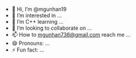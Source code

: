 - 👋 Hi, I’m @mgunhan19
- 👀 I’m interested in ...
- 🌱 I’m C++ learning ...
- 💞️ I’m looking to collaborate on ...
- 📫 How to mgunhan736@gmail.com reach me ...
- 😄 Pronouns: ...
- ⚡ Fun fact: ...

<!---
mgunhan19/mgunhan19 is a ✨ special ✨ repository because its `README.md` (this file) appears on your GitHub profile.
You can click the Preview link to take a look at your changes.
--->
